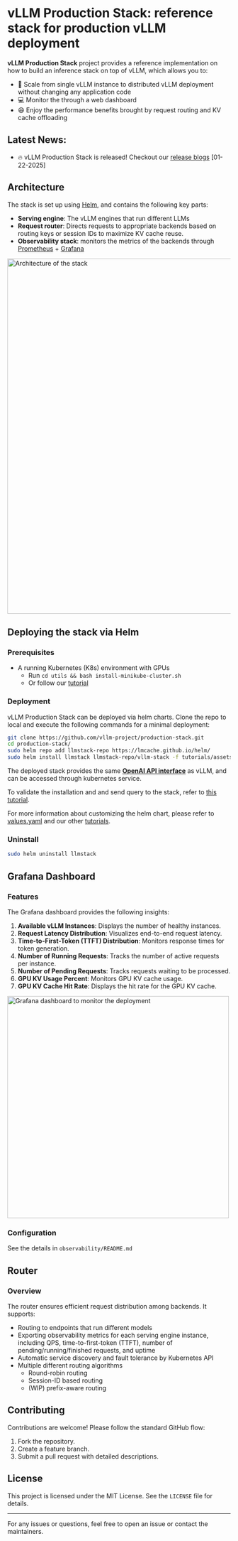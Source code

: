 # vLLM Production Stack: reference stack for production vLLM deployment 


**vLLM Production Stack** project provides a reference implementation on how to build an inference stack on top of vLLM, which allows you to:

- 🚀 Scale from single vLLM instance to distributed vLLM deployment without changing any application code
- 💻 Monitor the  through a web dashboard
- 😄 Enjoy the performance benefits brought by request routing and KV cache offloading

## Latest News:

- 🔥 vLLM Production Stack is released! Checkout our [release blogs](https://blog.lmcache.ai/2025-01-21-stack-release) [01-22-2025]

## Architecture

The stack is set up using [Helm](https://helm.sh/docs/), and contains the following key parts:

- **Serving engine**: The vLLM engines that run different LLMs
- **Request router**: Directs requests to appropriate backends based on routing keys or session IDs to maximize KV cache reuse.
- **Observability stack**: monitors the metrics of the backends through [Prometheus](https://github.com/prometheus/prometheus) + [Grafana](https://grafana.com/)

 <img src="https://github.com/user-attachments/assets/ffbdb2de-0dce-46cf-bc07-c4057b35ad7f" alt="Architecture of the stack" width="800"/>

## Deploying the stack via Helm

### Prerequisites

- A running Kubernetes (K8s) environment with GPUs
  - Run `cd utils && bash install-minikube-cluster.sh`
  - Or follow our [tutorial](tutorials/00-install-kubernetes-env.md)

### Deployment

vLLM Production Stack can be deployed via helm charts. Clone the repo to local and execute the following commands for a minimal deployment:
```bash
git clone https://github.com/vllm-project/production-stack.git
cd production-stack/
sudo helm repo add llmstack-repo https://lmcache.github.io/helm/
sudo helm install llmstack llmstack-repo/vllm-stack -f tutorials/assets/values-01-minimal-example.yaml
```

The deployed stack provides the same [**OpenAI API interface**](https://docs.vllm.ai/en/latest/serving/openai_compatible_server.html?ref=blog.mozilla.ai#openai-compatible-server) as vLLM, and can be accessed through kubernetes service.

To validate the installation and and send query to the stack, refer to [this tutorial](tutorials/01-minimal-helm-installation.md).

For more information about customizing the helm chart, please refer to [values.yaml](https://github.com/vllm-project/production-stack/blob/main/helm/values.yaml) and our other [tutorials](https://github.com/vllm-project/production-stack/tree/main/tutorials).


### Uninstall

```bash
sudo helm uninstall llmstack
```


## Grafana Dashboard

### Features

The Grafana dashboard provides the following insights:


1. **Available vLLM Instances**: Displays the number of healthy instances.
2. **Request Latency Distribution**: Visualizes end-to-end request latency.
3. **Time-to-First-Token (TTFT) Distribution**: Monitors response times for token generation.
4. **Number of Running Requests**: Tracks the number of active requests per instance.
5. **Number of Pending Requests**: Tracks requests waiting to be processed.
6. **GPU KV Usage Percent**: Monitors GPU KV cache usage.
7. **GPU KV Cache Hit Rate**: Displays the hit rate for the GPU KV cache.

 <img src="https://github.com/user-attachments/assets/225feb01-ac0f-4bf9-9da3-7bf955b2aa56" alt="Grafana dashboard to monitor the deployment" width="500"/>

### Configuration

See the details in `observability/README.md`

## Router

### Overview

The router ensures efficient request distribution among backends. It supports:

- Routing to endpoints that run different models
- Exporting observability metrics for each serving engine instance, including QPS, time-to-first-token (TTFT), number of pending/running/finished requests, and uptime
- Automatic service discovery and fault tolerance by Kubernetes API
- Multiple different routing algorithms
  - Round-robin routing
  - Session-ID based routing
  - (WIP) prefix-aware routing


## Contributing

Contributions are welcome! Please follow the standard GitHub flow:

1. Fork the repository.
2. Create a feature branch.
3. Submit a pull request with detailed descriptions.

## License

This project is licensed under the MIT License. See the `LICENSE` file for details.

---

For any issues or questions, feel free to open an issue or contact the maintainers.

